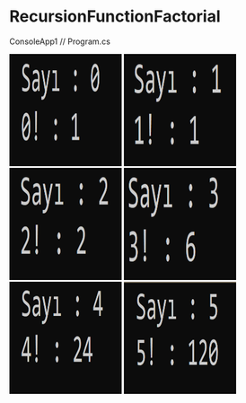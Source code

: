 # RecursionFunctionFactorial
ConsoleApp1 // Program.cs

<img src="images/sifir.png" height="200" width="200" style="max-width:100%;">  <img src="images/bir.png" height="200" width="200" style="max-width:100%;">  
<img src="images/iki.png" height="200" width="200" style="max-width:100%;">    <img src="images/uc.png" height="200" width="200" style="max-width:100%;"><br>
<img src="images/dort.png" height="200" width="200" style="max-width:100%;">   <img src="images/bes.png" height="200" width="200" style="max-width:100%;">

